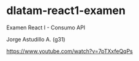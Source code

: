 # dlatam-react1-examen

Examen React I - Consumo API

Jorge Astudillo A. (g31)

https://www.youtube.com/watch?v=7pTXxfeQqPs

